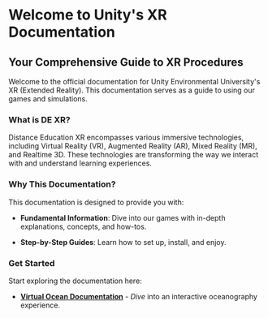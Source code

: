 # Welcome to Unity's XR Documentation

## Your Comprehensive Guide to XR Procedures

Welcome to the official documentation for Unity Environmental University's XR (Extended Reality).
This documentation serves as a guide to using our games and simulations.

### What is DE XR?

Distance Education XR encompasses various immersive technologies, including Virtual Reality (VR),
Augmented Reality (AR), Mixed Reality (MR), and Realtime 3D. These technologies are transforming the
way we interact with and understand learning experiences.

### Why This Documentation?

This documentation is designed to provide you with:

- **Fundamental Information**: Dive into our games with in-depth explanations, concepts, and how-tos.

- **Step-by-Step Guides**: Learn how to set up, install, and enjoy.

### Get Started

Start exploring the documentation here:

- [**Virtual Ocean Documentation**](virtual-ocean.md) - *Dive* into an interactive oceanography experience.